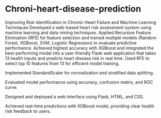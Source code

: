 # Chroni-heart-disease-prediction
Improving Risk Identification in Chronic Heart Failure and Machine Learning Techniques
Developed a web-based heart risk assessment system using machine learning and data mining techniques. Applied Recursive Feature Elimination (RFE) for feature selection and trained multiple models (Random Forest, XGBoost, SVM, Logistic Regression) to evaluate predictive performance. Achieved highest accuracy with XGBoost and integrated the best-performing model into a user-friendly Flask web application that takes 13 health inputs and predicts heart disease risk in real time.
Used RFE to select top 10 features from 13 for efficient model training.

Implemented StandardScaler for normalization and stratified data splitting.

Evaluated model performance using accuracy, confusion matrix, and ROC curve.

Designed and deployed a web interface using Flask, HTML, and CSS.

Achieved real-time predictions with XGBoost model, providing clear health risk feedback to users.
